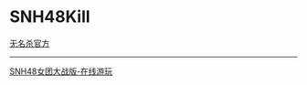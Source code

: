 # SNH48Kill
<a href="http://noname.pub/">无名杀官方</a>
<hr>
<a href="https://weeeek.github.io/SNH48Kill/">SNH48女团大战版-在线游玩</a>

